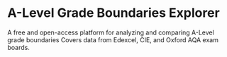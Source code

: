 # A-Level Grade Boundaries Explorer

A free and open-access platform for analyzing and comparing A-Level grade boundaries
Covers data from Edexcel, CIE, and Oxford AQA exam boards.